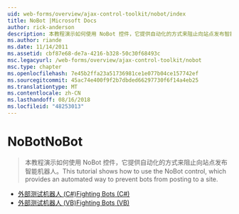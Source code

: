 ```yaml
---
uid: web-forms/overview/ajax-control-toolkit/nobot/index
title: NoBot |Microsoft Docs
author: rick-anderson
description: 本教程演示如何使用 NoBot 控件，它提供自动化的方式来阻止向站点发布智能机器人。
ms.author: riande
ms.date: 11/14/2011
ms.assetid: cbf87e68-de7a-4216-b328-50c30f68493c
msc.legacyurl: /web-forms/overview/ajax-control-toolkit/nobot
msc.type: chapter
ms.openlocfilehash: 7e45b2ffa23a51736981ce1e077b04ce157742ef
ms.sourcegitcommit: 45ac74e400f9f2b7dbded66297730f6f14a4eb25
ms.translationtype: MT
ms.contentlocale: zh-CN
ms.lasthandoff: 08/16/2018
ms.locfileid: "48253013"
---
```

<a name="nobot"></a><span data-ttu-id="a05fc-103">NoBot</span><span class="sxs-lookup"><span data-stu-id="a05fc-103">NoBot</span></span>
====================
> <span data-ttu-id="a05fc-104">本教程演示如何使用 NoBot 控件，它提供自动化的方式来阻止向站点发布智能机器人。</span><span class="sxs-lookup"><span data-stu-id="a05fc-104">This tutorial shows how to use the NoBot control, which provides an automated way to prevent bots from posting to a site.</span></span>


- [<span data-ttu-id="a05fc-105">外部测试机器人 (C#)</span><span class="sxs-lookup"><span data-stu-id="a05fc-105">Fighting Bots (C#)</span></span>](fighting-bots-cs.md)
- [<span data-ttu-id="a05fc-106">外部测试机器人 (VB)</span><span class="sxs-lookup"><span data-stu-id="a05fc-106">Fighting Bots (VB)</span></span>](fighting-bots-vb.md)
